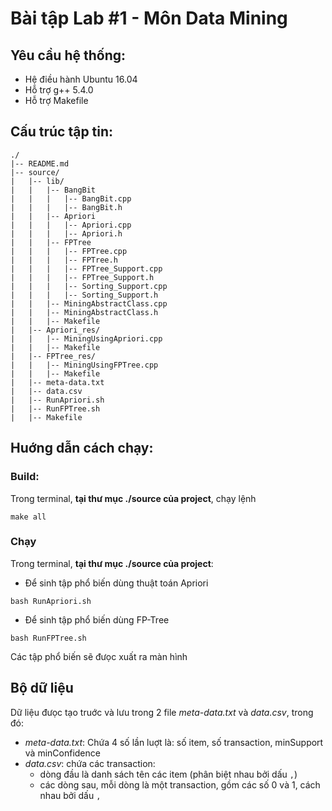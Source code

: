# Bài tập Lab #1 - Môn Data Mining
## Yêu cầu hệ thống:
* Hệ điều hành Ubuntu 16.04
* Hỗ trợ g++ 5.4.0
* Hỗ trợ Makefile
## Cấu trúc tập tin:
```
./
|-- README.md
|-- source/
|   |-- lib/
|   |   |-- BangBit
|   |   |   |-- BangBit.cpp
|   |   |   |-- BangBit.h
|   |   |-- Apriori
|   |   |   |-- Apriori.cpp
|   |   |   |-- Apriori.h
|   |   |-- FPTree
|   |   |   |-- FPTree.cpp
|   |   |   |-- FPTree.h
|   |   |   |-- FPTree_Support.cpp
|   |   |   |-- FPTree_Support.h
|   |   |   |-- Sorting_Support.cpp
|   |   |   |-- Sorting_Support.h
|   |   |-- MiningAbstractClass.cpp
|   |   |-- MiningAbstractClass.h
|   |   |-- Makefile
|   |-- Apriori_res/
|   |   |-- MiningUsingApriori.cpp
|   |   |-- Makefile
|   |-- FPTree_res/
|   |   |-- MiningUsingFPTree.cpp
|   |   |-- Makefile
|   |-- meta-data.txt
|   |-- data.csv
|   |-- RunApriori.sh
|   |-- RunFPTree.sh
|   |-- Makefile
```
## Huớng dẫn cách chạy:
### Build:
Trong terminal, __tại thư mục ./source của project__, chạy lệnh
```ShellScript
make all
```
### Chạy
Trong terminal, __tại thư mục ./source của project__:
* Để sinh tập phổ biến dùng thuật toán Apriori
```ShellScript
bash RunApriori.sh
```
* Để sinh tập phổ biến dùng FP-Tree
```ShellScript
bash RunFPTree.sh
```
Các tập phổ biến sẽ đưọc xuất ra màn hình
## Bộ dữ liệu
Dữ liệu đưọc tạo truớc và lưu trong 2 file _meta-data.txt_ và _data.csv_, trong đó:
* _meta-data.txt_: Chứa 4 số lần luợt là: số item, số transaction, minSupport và minConfidence
* _data.csv_: chứa các transaction: 
    * dòng đầu là danh sách tên các item (phân biệt nhau bởi dấu ```,```)
    * các dòng sau, mỗi dòng là một transaction, gồm các số 0 và 1, cách nhau bởi dấu ```,```

